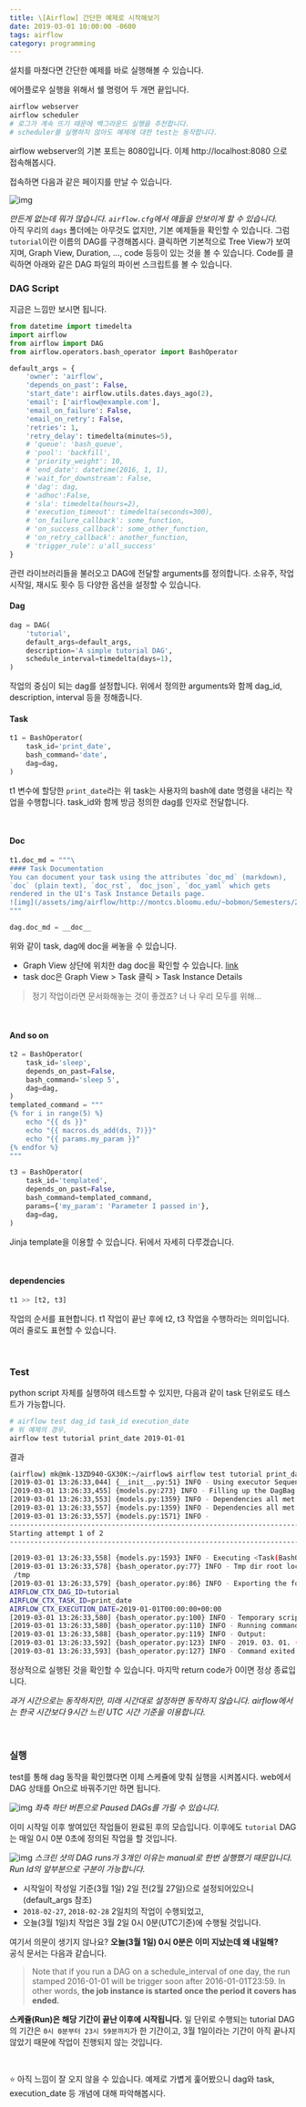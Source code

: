 ```yaml
---
title: \[Airflow] 간단한 예제로 시작해보기
date: 2019-03-01 10:00:00 -0600
tags: airflow
category: programming
---
```


설치를 마쳤다면 간단한 예제를 바로 실행해볼 수 있습니다.

에어플로우 실행을 위해서 쉘 명령어 두 개면 끝입니다.

```bash
airflow webserver
airflow scheduler
# 로그가 계속 뜨기 때문에 백그라운드 실행을 추천합니다.
# scheduler를 실행하지 않아도 예제에 대한 test는 동작합니다.
```
airflow webserver의 기본 포트는 8080입니다. 이제 http://localhost:8080 으로 접속해봅시다.

접속하면 다음과 같은 페이지를 만날 수 있습니다.

![img](/assets/img/airflow/01.png)

*만든게 없는데 뭐가 많습니다. `airflow.cfg`에서 얘들을 안보이게 할 수 있습니다.*
<br>
아직 우리의 `dags` 폴더에는 아무것도 없지만, 기본 예제들을 확인할 수 있습니다. 그럼 `tutorial`이란 이름의 DAG를 구경해봅시다. 클릭하면 기본적으로  Tree View가 보여지며, Graph View, Duration, ..., code 등등이 있는 것을 볼 수 있습니다. Code를 클릭하면 아래와 같은 DAG 파일의 파이썬 스크립트를 볼 수 있습니다.

### DAG Script

지금은 느낌만 보시면 됩니다.

```python
from datetime import timedelta
import airflow
from airflow import DAG
from airflow.operators.bash_operator import BashOperator

default_args = {
    'owner': 'airflow',
    'depends_on_past': False,
    'start_date': airflow.utils.dates.days_ago(2),
    'email': ['airflow@example.com'],
    'email_on_failure': False,
    'email_on_retry': False,
    'retries': 1,
    'retry_delay': timedelta(minutes=5),
    # 'queue': 'bash_queue',
    # 'pool': 'backfill',
    # 'priority_weight': 10,
    # 'end_date': datetime(2016, 1, 1),
    # 'wait_for_downstream': False,
    # 'dag': dag,
    # 'adhoc':False,
    # 'sla': timedelta(hours=2),
    # 'execution_timeout': timedelta(seconds=300),
    # 'on_failure_callback': some_function,
    # 'on_success_callback': some_other_function,
    # 'on_retry_callback': another_function,
    # 'trigger_rule': u'all_success'
}
```
관련 라이브러리들을 불러오고 DAG에 전달할 arguments를 정의합니다.
소유주, 작업 시작일, 재시도 횟수 등 다양한 옵션을 설정할 수 있습니다.
<br>

#### Dag

```python
dag = DAG(
    'tutorial',
    default_args=default_args,
    description='A simple tutorial DAG',
    schedule_interval=timedelta(days=1),
)
```
작업의 중심이 되는 dag를 설정합니다.
위에서 정의한 arguments와 함께 dag_id, description, interval 등을 정해줍니다.
<br>

#### Task

```python
t1 = BashOperator(
    task_id='print_date',
    bash_command='date',
    dag=dag,
)
```
t1 변수에 할당한 `print_date`라는 위 task는 사용자의 bash에 date 명령을 내리는 작업을 수행합니다. task_id와 함께 방금 정의한 dag를 인자로 전달합니다.

<br>

#### Doc

```python
t1.doc_md = """\
#### Task Documentation
You can document your task using the attributes `doc_md` (markdown),
`doc` (plain text), `doc_rst`, `doc_json`, `doc_yaml` which gets
rendered in the UI's Task Instance Details page.
![img](/assets/img/airflow/http://montcs.bloomu.edu/~bobmon/Semesters/2012-01/491/import%20soul.png)
"""

dag.doc_md = __doc__
```
위와 같이 task, dag에 doc을 써놓을 수 있습니다.
- Graph View 상단에 위치한 dag doc을 확인할 수 있습니다. [link](http://localhost:8080/admin/airflow/graph?dag_id=tutorial&root=&execution_date=)
- task doc은 Graph View > Task 클릭 > Task Instance Details

> 정기 작업이라면 문서화해놓는 것이 좋겠죠? 너 나 우리 모두를 위해...

<br>

#### And so on

```python
t2 = BashOperator(
    task_id='sleep',
    depends_on_past=False,
    bash_command='sleep 5',
    dag=dag,
)
templated_command = """
{% for i in range(5) %}
    echo "{{ ds }}"
    echo "{{ macros.ds_add(ds, 7)}}"
    echo "{{ params.my_param }}"
{% endfor %}
"""

t3 = BashOperator(
    task_id='templated',
    depends_on_past=False,
    bash_command=templated_command,
    params={'my_param': 'Parameter I passed in'},
    dag=dag,
)
```
Jinja template을 이용할 수 있습니다. 뒤에서 자세히 다루겠습니다.

<br>

#### dependencies

```python
t1 >> [t2, t3]
```
작업의 순서를 표현합니다. t1 작업이 끝난 후에 t2, t3 작업을 수행하라는 의미입니다.
여러 줄로도 표현할 수 있습니다.

<br>

### Test
python script 자체를 실행하여 테스트할 수 있지만, 다음과 같이 task 단위로도 테스트가 가능합니다.

```bash
# airflow test dag_id task_id execution_date
# 위 예제의 경우,
airflow test tutorial print_date 2019-01-01
```

결과

```bash
(airflow) mk@mk-13ZD940-GX30K:~/airflow$ airflow test tutorial print_date 2019-01-01
[2019-03-01 13:26:33,044] {__init__.py:51} INFO - Using executor SequentialExecutor
[2019-03-01 13:26:33,455] {models.py:273} INFO - Filling up the DagBag from /home/mk/airflow/dags
[2019-03-01 13:26:33,553] {models.py:1359} INFO - Dependencies all met for <TaskInstance: tutorial.print_date 2019-01-01T00:00:00+00:00 [None]>
[2019-03-01 13:26:33,557] {models.py:1359} INFO - Dependencies all met for <TaskInstance: tutorial.print_date 2019-01-01T00:00:00+00:00 [None]>
[2019-03-01 13:26:33,557] {models.py:1571} INFO -
--------------------------------------------------------------------------------
Starting attempt 1 of 2
--------------------------------------------------------------------------------

[2019-03-01 13:26:33,558] {models.py:1593} INFO - Executing <Task(BashOperator): print_date> on 2019-01-01T00:00:00+00:00
[2019-03-01 13:26:33,578] {bash_operator.py:77} INFO - Tmp dir root location:
 /tmp
[2019-03-01 13:26:33,579] {bash_operator.py:86} INFO - Exporting the following env vars:
AIRFLOW_CTX_DAG_ID=tutorial
AIRFLOW_CTX_TASK_ID=print_date
AIRFLOW_CTX_EXECUTION_DATE=2019-01-01T00:00:00+00:00
[2019-03-01 13:26:33,580] {bash_operator.py:100} INFO - Temporary script location: /tmp/airflowtmpe648lfbs/print_datekhnigzkr
[2019-03-01 13:26:33,580] {bash_operator.py:110} INFO - Running command: date
[2019-03-01 13:26:33,588] {bash_operator.py:119} INFO - Output:
[2019-03-01 13:26:33,592] {bash_operator.py:123} INFO - 2019. 03. 01. (금) 13:26:33 KST
[2019-03-01 13:26:33,593] {bash_operator.py:127} INFO - Command exited with return code 0
```
정상적으로 실행된 것을 확인할 수 있습니다. 마지막 return code가 0이면 정상 종료입니다.

*과거 시간으로는 동작하지만, 미래 시간대로 설정하면 동작하지 않습니다. airflow에서는 한국 시간보다 9시간 느린 UTC 시간 기준을 이용합니다.*

<br>

### 실행
test를 통해 dag 동작을 확인했다면 이제 스케쥴에 맞춰 실행을 시켜봅시다.
web에서 DAG 상태를 On으로 바꿔주기만 하면 됩니다.

![img](/assets/img/airflow/02.png)
*좌측 하단 버튼으로 Paused DAGs를 가릴 수 있습니다.*

이미 시작일 이후 쌓여있던 작업들이 완료된 후의 모습입니다.
이후에도 `tutorial` DAG는 매일 0시 0분 0초에 정의된 작업을 할 것입니다.

![img](/assets/img/airflow/03.png)
*스크린 샷의 DAG runs가 3개인 이유는 manual로 한번 실행했기 때문입니다. Run Id의 앞부분으로 구분이 가능합니다.*

- 시작일이 작성일 기준(3월 1일) 2일 전(2월 27일)으로 설정되어있으니 (default_args 참조)
- `2018-02-27`, `2018-02-28` 2일치의 작업이 수행되었고,
- 오늘(3월 1일)치 작업은 3월 2일 0시 0분(UTC기준)에 수행될 것입니다.

여기서 의문이 생기지 않나요? **오늘(3월 1일) 0시 0분은 이미 지났는데 왜 내일해?**
<br>
공식 문서는 다음과 같습니다.
>Note that if you run a DAG on a schedule_interval of one day, the run stamped 2016-01-01 will be trigger soon after 2016-01-01T23:59. In other words, **the job instance is started once the period it covers has ended.**

**스케쥴(Run)은 해당 기간이 끝난 이후에 시작됩니다.** 일 단위로 수행되는 tutorial DAG의 기간은 `0시 0분부터 23시 59분까지`가 한 기간이고, 3월 1일이라는 기간이 아직 끝나지 않았기 때문에 작업이 진행되지 않는 것입니다.

<br>

:star: 아직 느낌이 잘 오지 않을 수 있습니다. 예제로 가볍게 훑어봤으니 dag와 task, execution_date 등 개념에 대해 파악해봅시다.
